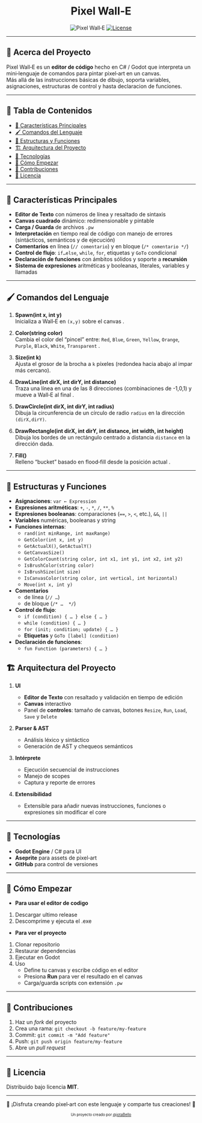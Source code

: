 <div align="center">
  
  <h1 align="center">Pixel Wall‑E</h1>
</div>

<p align="center">
   <img src="https://img.shields.io/badge/Pixel%20Wall--E–Project-FF6F61.svg" alt="Pixel Wall‑E">  
  <a href="https://opensource.org/licenses/MIT" target="_blank">
    <img src="https://img.shields.io/badge/license-MIT-green.svg" alt="License">
  </a>
</p>


---

## 📜 Acerca del Proyecto

Pixel Wall‑E es un **editor de código** hecho en C# / Godot que interpreta un mini‑lenguaje de comandos para pintar pixel‑art en un canvas.  
Más allá de las instrucciones básicas de dibujo, soporta variables, asignaciones, estructuras de control y hasta declaracion de funciones.

---

## 📑 Tabla de Contenidos

- [🎯 Características Principales](#-características-principales)  
- [🖌️ Comandos del Lenguaje](#️-comandos-del-lenguaje)  
- [🔧 Estructuras y Funciones](#-estructuras-y-funciones)
- [🏗️ Arquitectura del Proyecto](#️-arquitectura-del-proyecto)  
- [🧰 Tecnologías](#-tecnologías)  
- [🚀 Cómo Empezar](#-cómo-empezar)  
- [🤝 Contribuciones](#-contribuciones)  
- [🔑 Licencia](#-licencia)  

---

## 🎯 Características Principales

- **Editor de Texto** con números de línea y resaltado de sintaxis  
- **Canvas cuadrado** dinámico: redimensionable y pintable  
- **Carga / Guarda** de archivos `.pw`
- **Interpretación** en tiempo real de código con manejo de errores (sintácticos, semánticos y de ejecución)  
- **Comentarios** en línea (`// comentario`)  y en bloque (`/* comentario */`)
- **Control de flujo**: `if…else`, `while`, `for`, etiquetas y `GoTo` condicional  
- **Declaración de funciones** con ámbitos sólidos y soporte a **recursión**  
- **Sistema de expresiones** aritméticas y booleanas, literales, variables y llamadas
---

## 🖌️ Comandos del Lenguaje

1. **Spawn(int x, int y)**  
   Inicializa a Wall‑E en `(x,y)` sobre el canvas .

2. **Color(string color)**  
   Cambia el color del “pincel” entre: `Red`, `Blue`, `Green`, `Yellow`, `Orange`, `Purple`, `Black`, `White`, `Transparent` .

3. **Size(int k)**  
   Ajusta el grosor de la brocha a `k` píxeles (redondea hacia abajo al impar más cercano).

4. **DrawLine(int dirX, int dirY, int distance)**  
   Traza una línea en una de las 8 direcciones (combinaciones de -1,0,1) y mueve a Wall‑E al final .

5. **DrawCircle(int dirX, int dirY, int radius)**  
   Dibuja la circunferencia de un círculo de radio `radius` en la dirección `(dirX,dirY)`.

6. **DrawRectangle(int dirX, int dirY, int distance, int width, int height)**  
   Dibuja los bordes de un rectángulo centrado a distancia `distance` en la dirección dada.

7. **Fill()**  
   Relleno “bucket” basado en flood‑fill desde la posición actual .

---

## 🔧 Estructuras y Funciones

- **Asignaciones**: `var ← Expression`  
- **Expresiones aritméticas**: `+`, `-`, `*`, `/`, `**`, `%`  
- **Expresiones booleanas**: comparaciones (`==`, `>`, `<`, etc.), `&&`, `||`  
- **Variables** numéricas, booleanas y string
- **Funciones internas**:
  - `rand(int minRange, int maxRange)`
  - `GetColor(int x, int y)`
  - `GetActualX()`, `GetActualY()`
  - `GetCanvasSize()`
  - `GetColorCount(string color, int x1, int y1, int x2, int y2)`
  - `IsBrushColor(string color)`
  - `IsBrushSize(int size)`
  - `IsCanvasColor(string color, int vertical, int horizontal)` 
  - `Move(int x, int y)`
- **Comentarios**
  - de línea (`// …`)  
  -  de bloque (`/* …  */`)  
- **Control de flujo**:
  - `if (condition) { … } else { … }`
  - `while (condition) { … }`
  - `for (init; condition; update) { … }`
  - **Etiquetas** y `GoTo [label] (condition)`
- **Declaración de funciones**:
  - `fun Function (parameters) { … }`

## 🏗️ Arquitectura del Proyecto

1. **UI**  
   - **Editor de Texto** con resaltado y validación en tiempo de edición  
   - **Canvas** interactivo  
   - Panel de **controles**: tamaño de canvas, botones `Resize`, `Run`, `Load`, `Save` y `Delete`

2. **Parser & AST**  
   - Análisis léxico y sintáctico  
   - Generación de AST y chequeos semánticos

3. **Intérprete**  
   - Ejecución secuencial de instrucciones  
   - Manejo de scopes  
   - Captura y reporte de errores

4. **Extensibilidad**  
   - Extensible para añadir nuevas instrucciones, funciones o expresiones sin modificar el core

---

## 🧰 Tecnologías

- **Godot Engine** / C# para UI 
- **Aseprite** para assets de pixel‑art  
- **GitHub** para control de versiones

---

## 🚀 Cómo Empezar

- **Para usar el editor de codigo**
1. Descargar ultimo release  
2. Descomprime y ejecuta el .exe   


- **Para ver el proyecto**
1. Clonar repositorio  
2. Restaurar dependencias
3. Ejecutar en Godot 
4. Uso
   - Define tu canvas y escribe código en el editor  
   - Presiona **Run** para ver el resultado en el canvas  
   - Carga/guarda scripts con extensión `.pw`

---

## 🤝 Contribuciones

1. Haz un _fork_ del proyecto  
2. Crea una rama: `git checkout -b feature/my-feature`  
3. Commit: `git commit -m "Add feature"`  
4. Push: `git push origin feature/my-feature`  
5. Abre un _pull request_

---

## 🔑 Licencia

Distribuido bajo licencia **MIT**.

---  

<p align="center">👾 ¡Disfruta creando pixel‑art con este lenguaje y comparte tus creaciones! 👾</p><div align="center">
<sub><sup>Un proyecto creado por <a href="https://github.com/jotaBello">@jotaBello</a></sup></sub>